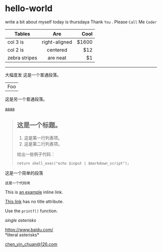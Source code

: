 # hello-world
write a bit about myself
today is thursdaya
Thank `You` . Please `Call` Me `Coder`

| Tables        | Are           | Cool  |
| ------------- |:-------------:| -----:|
| col 3 is      | right-aligned | $1600 |
| col 2 is      | centered      |   $12 |
| zebra stripes | are neat      |    $1 |

***
大幅度发
这是一个普通段落。

<table>
    <tr>
        <td>Foo</td>
    </tr>
</table>

这是另一个普通段落。

<a href="http://images.google.com/images?num=30&amp;q=larry+bird"> aaaa </a>

> ## 这是一个标题。
> 
> 1.   这是第一行列表项。
> 2.   这是第二行列表项。
> 
> 给出一些例子代码：
> 
>     return shell_exec("echo $input | $markdown_script");
这是一个简单的段落<br>
<pre><code>这是一个代码块</code></pre>


This is [an example](http://example.com/ "Title") inline link.

[This link](http://example.net/) has no title attribute.

Use the `printf()` function.

*single asterisks*

<https://www.baidu.com/><br>
\*literal asterisks\*

<chen_yin_chuan@126.com>
